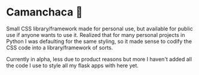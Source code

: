 # Camanchaca 🌁

Small CSS library/framework made for personal use, but available for public use if anyone wants to use it. 
Realized that for many personal projects in Python I was defaulting for the same styling, so it made sense to codify the CSS code into
a library/framework of sorts.

Currently in alpha, less due to product reasons but more I haven't added all the code I use to style all my flask apps with here yet. 
